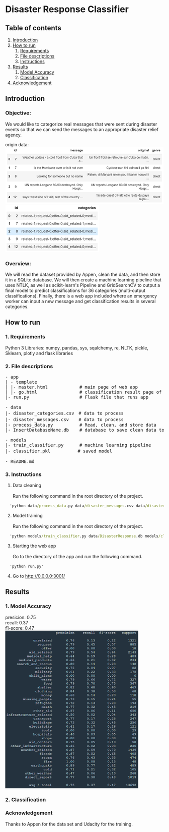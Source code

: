 # Disaster Response Classifier

## Table of contents
1. [Introduction](#Introduction)
2. [How to run](#Howtorun)
    1. [Requirements](#Requirements)
    2. [File descriptions](#Filedescriptions)
    3. [Instructions](#Instructions)
3. [Results](#Results)
    1. [Model Accuracy](#ModelAccuracy)
    2. [Classification](#Classification)
4. [Acknowledgement](#Acknowledgement)

<a name="Introduction"></a>
## Introduction

### Objective:
  We would like to categorize real messages that were sent during disaster events so that we can send the messages to an appropriate disaster relief agency.

  origin data:\
  <img src="image/original_data_messages.png" height="180" alt="original data-messages"/>
  <img src="image/original_data_categories.png" height="150" alt="original data-categories"/><br/>  

### Overview:
  We will read the dataset provided by Appen, clean the data, and then store it in a SQLite database. We will then create a machine learning pipeline that uses NTLK, as well as scikit-learn's Pipeline and GridSearchCV to output a final model to predict classifications for 36 categories (multi-output classifications). Finally, there is a web app included where an emergency worker can input a new message and get classification results in several categories.

<a name="Howtorun"></a>
## How to run

<a name="Requirements"></a>
### 1. Requirements

Python 3
Libraries: numpy, pandas, sys, sqalchemy, re, NLTK, pickle, Sklearn, plotly and flask libraries

<a name="Filedescriptions"></a>
### 2. File descriptions

<pre>
- app
| - template
| |- master.html            # main page of web app
| |- go.html                # classification result page of web app
|- run.py                   # Flask file that runs app

- data
|- disaster_categories.csv　# data to process
|- disaster_messages.csv  　# data to process
|- process_data.py          # Read, clean, and store data
|- InsertDatabaseName.db    # database to save clean data to

- models
|- train_classifier.py      # machine learning pipeline
|- classifier.pkl  　　　　　# saved model

- README.md
</pre>

<a name="Instructions"></a>
### 3. Instructions

  1.	Data cleaning\
  \
  Run the following command in the root directory of the project.
  ```bat
    'python data/process_data.py data/disaster_messages.csv data/disaster_categories.csv'
  ```
  2.	Model training\
  \
  Run the following command in the root directory of the project.
  ```bat
    'python models/train_classifier.py data/DisasterResponse.db models/classifier.pkl'
  ```
  3.	Starting the web app\
  \
  Go to the directory of the app and run the following command.
  ```bat
    'python run.py'
  ```
  4. Go to http://0.0.0.0:3001/

<a name="Results"></a>
## Results

<a name="ModelAccuracy"></a>
### 1. Model Accuracy

presicion: 0.75
\
recall: 0.37
\
f1-score: 0.47
\
  <img src="image/accuracy.png" height="500" alt="accuracy"/>

<a name="Classification"></a>
### 2. Classification

<a name="Acknowledgement"></a>
### Acknowledgement
Thanks to Appen for the data set and Udacity for the training.
